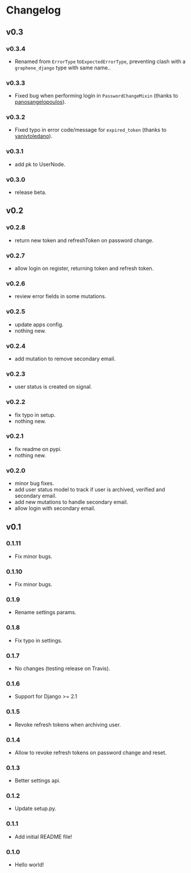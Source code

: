 # Changelog

## v0.3

### v0.3.4

- Renamed from `ErrorType` to`ExpectedErrorType`, preventing clash with a `graphene_django` type with same name..

### v0.3.3

- Fixed bug when performing login in `PasswordChangeMixin` (thanks to [panosangelopoulos](https://github.com/panosangelopoulos)).

### v0.3.2

- Fixed typo in error code/message for `expired_token` (thanks to [yanivtoledano](https://github.com/yanivtoledano)).

### v0.3.1

- add pk to UserNode.

### v0.3.0

- release beta.

## v0.2

### v0.2.8

- return new token and refreshToken on password change.

### v0.2.7

- allow login on register, returning token and refresh token.

### v0.2.6

- review error fields in some mutations.

### v0.2.5

- update apps config.
- nothing new.

### v0.2.4

- add mutation to remove secondary email.

### v0.2.3

- user status is created on signal.

### v0.2.2

- fix typo in setup.
- nothing new.

### v0.2.1

- fix readme on pypi.
- nothing new.

### v0.2.0

- minor bug fixes.
- add user status model to track if user is archived, verified and secondary email.
- add new mutations to handle secondary email.
- allow login with secondary email.

## v0.1

### 0.1.11

- Fix minor bugs.

### 0.1.10

- Fix minor bugs.

### 0.1.9

- Rename settings params.

### 0.1.8

- Fix typo in settings.

### 0.1.7

- No changes (testing release on Travis).

### 0.1.6

- Support for Django >= 2.1

### 0.1.5

- Revoke refresh tokens when archiving user.

### 0.1.4

- Allow to revoke refresh tokens on password change and reset.

### 0.1.3

- Better settings api.

### 0.1.2

- Update setup.py.

### 0.1.1

- Add initial README file!

### 0.1.0

- Hello world!
